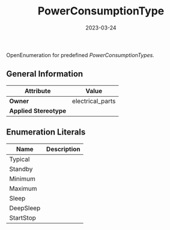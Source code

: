 ﻿---
title: PowerConsumptionType
toc: false
type: specs
date: "2023-03-24"
draft: false
specification: VEC
version: 2.0.2
documentType: "Recommendation"
elementType: Class
classes:
  - PowerConsumptionType
menu_name: vec-2.0.2
---
OpenEnumeration for predefined <i>PowerConsumptionTypes.</i>

## General Information

| Attribute               | Value |
|-------------------------|-------|
| **Owner**               | electrical_parts |
| **Applied Stereotype**  |   |

## Enumeration Literals
| Name          | **Description** |
|---------------|-----------------|
| Typical |  |
| Standby |  |
| Minimum |  |
| Maximum |  |
| Sleep |  |
| DeepSleep |  |
| StartStop |  |
